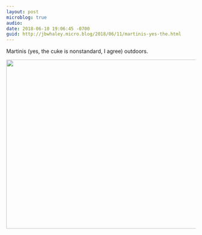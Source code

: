 ```yaml
---
layout: post
microblog: true
audio: 
date: 2018-06-10 19:06:45 -0700
guid: http://jbwhaley.micro.blog/2018/06/11/martinis-yes-the.html
---
```

Martinis (yes, the cuke is nonstandard, I agree) outdoors.

<img src="http://www.jarrodwhaley.com/uploads/2018/9cc1814068.jpg" width="600" height="450" />
